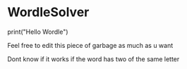 # WordleSolver
print("Hello Wordle")

Feel free to edit this piece of garbage as much as u want

Dont know if it works if the word has two of the same letter
